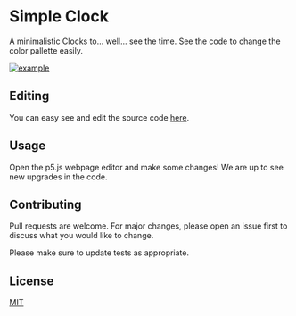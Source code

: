 # Simple Clock

A minimalistic Clocks to... well... see the time. See the code to change the color pallette easily.

[![example](https://raw.githubusercontent.com/CatalaHD/Clocks/master/examples/exampleSimple.png)](https://catalahd.github.io/Clocks/Simple)

## Editing

You can easy see and edit the source code [here](https://editor.p5js.org/thecatalahd/sketches/gf_vssSWs).

## Usage

Open the p5.js webpage editor and make some changes! We are up to see new upgrades in the code.

## Contributing

Pull requests are welcome. For major changes, please open an issue first to discuss what you would like to change.

Please make sure to update tests as appropriate.

## License

[MIT](https://github.com/CatalaHD/Clocks/blob/master/LICENSE)

